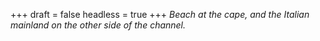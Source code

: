 
+++
draft = false
headless = true
+++
_Beach at the cape, and the Italian mainland on the other side of the channel._
